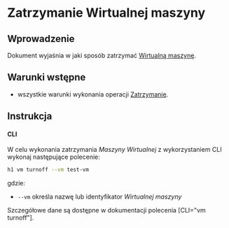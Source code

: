 # Zatrzymanie Wirtualnej maszyny

## Wprowadzenie

Dokument wyjaśnia w jaki sposób zatrzymać [Wirtualną maszynę](/resource/storage/virtual-machine.md).

## Warunki wstępne

* wszystkie warunki wykonania operacji [Zatrzymanie](/resource/compute/virtual-machine.md#wylaczenie).

## Instrukcja

#### CLI

W celu wykonania zatrzymania *Maszyny Wirtualnej* z wykorzystaniem CLI wykonaj następujące polecenie:

```bash
h1 vm turnoff --vm test-vm
```

gdzie:

 * ```--vm``` określa nazwę lub identyfikator *Wirtualnej maszyny*

Szczegółowe dane są dostępne w dokumentacji polecenia [CLI="vm turnoff"].
